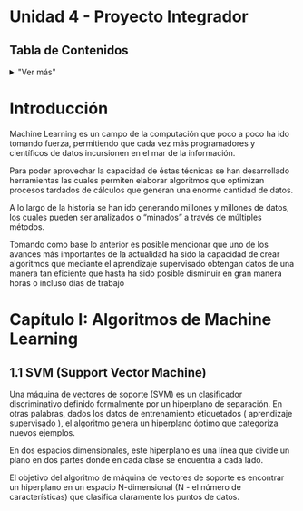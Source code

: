 # Unidad 4 - Proyecto Integrador

## Tabla de Contenidos
<details>
<summary>"Ver más"</summary>
 
- [Introducción](#Introducción)
- [Capítulo I: Algoritmos de Machine Learning](#Capítulo I: Algoritmos de Machine Learning)
  * [1.1 SVM (Support Vector Machine)](#1.1 SVM (Support Vector Machine))
    * [1.1.1 Hiperplanos y vectores de soporte](#1.1.1 Hiperplanos y vectores de soporte)
    * [1.1.2 Intuición de gran margen](#1.1.2 Intuición de gran margen)
    * [1.1.3 Función de costo y actualizaciones de gradiente](#1.1.3 Función de costo y actualizaciones de gradiente)
  * [1.2 Logistic Regression (regresión logística)](#1.2 Logistic Regression (regresión logística))
    * [1.2.1 Función Logit](#1.2.1 Función Logit)
    * [1.2.2 Estimación de coeficientes de regresión](#1.2.2 Estimación de coeficientes de regresión)
    * [1.2.3 Rendimiento del modelo de regresión logística](#1.2.3 Rendimiento del modelo de regresión logística)
  * [1.3 Multilayer perceptron (perceptrón multicapa)](#1.3 Multilayer perceptron (perceptrón multicapa))
    * [1.3.1 Función de activación](#1.3.1 Función de activación)
    * [1.3.2 Entrenando al modelo](#1.3.2 Entrenando al modelo)
      * [1.3.2.1 Pase hacia adelante](#1.3.2.1 Pase hacia adelante)
      * [1.3.2.2 Calcular la pérdida](#1.3.2.2 Calcular la pérdida)
      * [1.3.2.3 Pase hacia atrás](#1.3.2.3 Pase hacia atrás)
- [Capítulo II: Implementación](#Capítulo II: Implementación)
- [Capítulo III: Resultados](#Capítulo III: Resultados)
  * [3.1 Algoritmos](#3.1 Algoritmos)
    * [3.1.1 SVM (Support Vector Machine)](#3.1.1 SVM (Support Vector Machine))
    * [3.1.2 Logistic Regression (regresión logística)](#3.1.2 Logistic Regression (regresión logística))
    * [3.1.3 Multilayer perceptron (perceptrón multicapa))](#3.1.3 Multilayer perceptron (perceptrón multicapa))
  * [3.2 Tabla de resultados](#3.2 Tabla de resultados)
- [Conclusiones](#Conclusiones)
- [Referencias](#Referencias)
</details>

# Introducción
Machine Learning es un campo de la computación que poco a poco ha ido tomando fuerza, permitiendo que cada vez más programadores y científicos de datos incursionen en el mar de la información.

Para poder aprovechar la capacidad de éstas técnicas se han desarrollado herramientas las cuales permiten elaborar algoritmos que optimizan procesos tardados de cálculos que generan una enorme cantidad de datos.

A lo largo de la historia se han ido generando millones y millones de datos, los cuales pueden ser analizados o “minados” a través de múltiples métodos.

Tomando como base lo anterior es posible mencionar que uno de los avances más importantes de la actualidad ha sido la capacidad de crear algoritmos que mediante el aprendizaje supervisado obtengan datos de una manera tan eficiente que hasta ha sido posible disminuir en gran manera horas o incluso días de trabajo

# Capítulo I: Algoritmos de Machine Learning

## 1.1 SVM (Support Vector Machine)

Una máquina de vectores de soporte (SVM) es un clasificador discriminativo definido formalmente por un hiperplano de separación. En otras palabras, dados los datos de entrenamiento etiquetados ( aprendizaje supervisado ), el algoritmo genera un hiperplano óptimo que categoriza nuevos ejemplos.

En dos espacios dimensionales, este hiperplano es una línea que divide un plano en dos partes donde en cada clase se encuentra a cada lado.

El objetivo del algoritmo de máquina de vectores de soporte es encontrar un hiperplano en un espacio N-dimensional (N - el número de características) que clasifica claramente los puntos de datos.


















